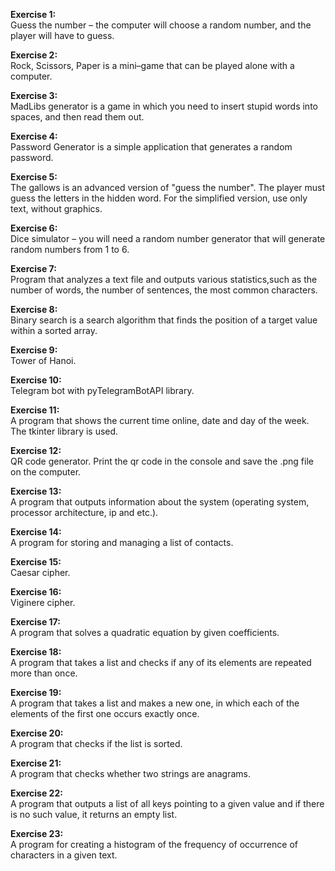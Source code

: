 <b>Exercise 1:</b>
<br>Guess the number – the computer will choose a random number, and the player will have to guess.

<b>Exercise 2:</b>
<br>Rock, Scissors, Paper is a mini–game that can be played alone with a computer.

<b>Exercise 3:</b>
<br>MadLibs generator is a game in which you need to insert stupid words into spaces, and then read them out.

<b>Exercise 4:</b>
<br>Password Generator is a simple application that generates a random password.

<b>Exercise 5:</b>
<br>The gallows is an advanced version of "guess the number". The player must guess the letters in the hidden word. For the simplified version, use only text, without graphics.

<b>Exercise 6:</b>
<br>Dice simulator – you will need a random number generator that will generate random numbers from 1 to 6.

<b>Exercise 7: </b>
<br>Program that analyzes a text file and outputs various statistics,such as the number of words, the number of sentences, the most common characters.

<b>Exercise 8: </b>
<br>Binary search is a search algorithm that finds the position of a target value within a sorted array.

<b>Exercise 9: </b>
<br>Tower of Hanoi.

<b>Exercise 10: </b>
<br>Telegram bot with pyTelegramBotAPI library.

<b>Exercise 11: </b>
<br>A program that shows the current time online, date and day of the week. The tkinter library is used.

<b>Exercise 12: </b>
<br>QR code generator. Print the qr code in the console and save the .png file on the computer.

<b>Exercise 13: </b>
<br>A program that outputs information about the system (operating system, processor architecture, ip and etc.).

<b>Exercise 14: </b>
<br>A program for storing and managing a list of contacts.

<b>Exercise 15: </b>
<br>Caesar cipher.

<b>Exercise 16: </b>
<br>Viginere cipher.

<b>Exercise 17: </b>
<br>A program that solves a quadratic equation by given coefficients.

<b>Exercise 18: </b>
<br>A program that takes a list and checks if any of its elements are repeated more than once.

<b>Exercise 19: </b>
<br>A program that takes a list and makes a new one, in which each of the elements of the first one occurs exactly once.

<b>Exercise 20: </b>
<br>A program that checks if the list is sorted.

<b>Exercise 21: </b>
<br>A program that checks whether two strings are anagrams.

<b>Exercise 22: </b>
<br>A program that outputs a list of all keys pointing to a given value and if there is no such value, it returns an empty list.

<b>Exercise 23: </b>
<br>A program for creating a histogram of the frequency of occurrence of characters in a given text.
